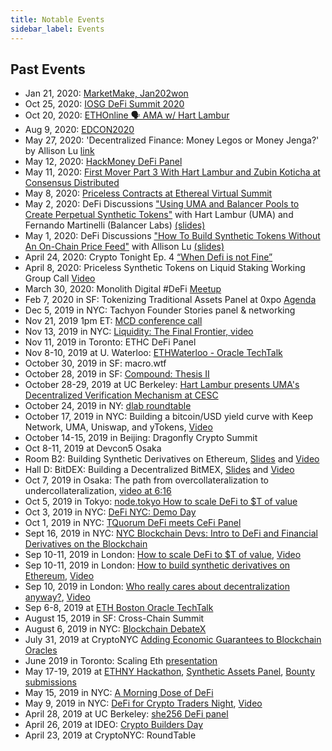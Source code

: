 ```yaml
---
title: Notable Events
sidebar_label: Events
---
```


## Past Events

- Jan 21, 2020: [MarketMake, Jan202won](https://www.youtube.com/watch?v=z21xyy7C0EM&feature=youtu.be)
- Oct 25, 2020: [IOSG DeFi Summit 2020](https://www.youtube.com/watch?v=Ymg73RUEVL4&feature=youtu.be)
- Oct 20, 2020: [ETHOnline 🗣 AMA w/ Hart Lambur](https://www.youtube.com/watch?v=fUFgsdpJ7xI&feature=emb_logo)
- Aug 9, 2020: [EDCON2020](https://medium.com/ethplanet/edcon-2020-a-recap-of-everything-you-need-to-know-b173f9da30dc)
- May 27, 2020: 'Decentralized Finance: Money Legos or Money Jenga?' by Allison Lu [link](https://www.meetup.com/Women-in-Blockchain-Boston-Meetup/events/270611418/)
- May 12, 2020: [HackMoney DeFi Panel](https://www.youtube.com/watch?v=HcEjy3N1iLo)
- May 11, 2020: [First Mover Part 3 With Hart Lambur and Zubin Koticha at Consensus Distributed](https://www.coindesk.com/videos/coindesk-tv-consensus-distributed/first-mover-with-brad-keoun-and-cami-russo-part-3-with-hart-lambur-and-zubin-koticha)
- May 8, 2020: [Priceless Contracts at Ethereal Virtual Summit](https://www.youtube.com/watch?v=fqNA430_0JU)
- May 2, 2020: DeFi Discussions ["Using UMA and Balancer Pools to Create Perpetual Synthetic Tokens"](https://www.crowdcast.io/e/defi-discussions/41) with Hart Lambur (UMA) and Fernando Martinelli (Balancer Labs) [(slides)](https://docs.google.com/presentation/d/1zpq6iUcyTtHJAtESVFqZ4xGEfdDm12k5B5fnqeDmI7Q/edit?usp=sharing)
- May 1, 2020: DeFi Discussions ["How To Build Synthetic Tokens Without An On-Chain Price Feed"](https://www.crowdcast.io/e/defi-discussions/18) with Allison Lu [(slides)](https://docs.google.com/presentation/d/1yDtzhOQqi0xz6n0NpQPbPy-9evzj7fE15yEfATsG2cY/edit?usp=sharing)
- April 24, 2020: Crypto Tonight Ep. 4 [“When Defi is not Fine”](https://youtu.be/efW-MHdA_ws)
- April 8, 2020: Priceless Synthetic Tokens on Liquid Staking Working Group Call [Video](https://youtu.be/hua-qhA28Vc)
- March 30, 2020: Monolith Digital #DeFi [Meetup](https://www.meetup.com/monolith/events/269605712)
- Feb 7, 2020 in SF: Tokenizing Traditional Assets Panel at 0xpo [Agenda](https://www.0xpo.com/)
- Dec 5, 2019 in NYC: Tachyon Founder Stories panel & networking
- Nov 21, 2019 1pm ET: [MCD conference call](https://www.youtube.com/watch?v=BcQKQGB13s4#action=share)
- Nov 13, 2019 in NYC: [Liquidity: The Final Frontier, video](https://drive.google.com/file/d/1OlHolwkkot1OtZe40wSNVBYTe7aKpITo/view)
- Nov 11, 2019 in Toronto: ETHC DeFi Panel
- Nov 8-10, 2019 at U. Waterloo: [ETHWaterloo - Oracle TechTalk](https://www.youtube.com/watch?v=9tmAygPYriI&list=PLXzKMXK2aHh5MUIMJNzVQ4DevyRmrAGE0&index=45)
- October 30, 2019 in SF: macro.wtf
- October 28, 2019 in SF: [Compound: Thesis II](https://www.eventbrite.com/e/compound-thesis-ii-tickets-74043679639)
- October 28-29, 2019 at UC Berkeley: [Hart Lambur presents UMA's Decentralized Verification Mechanism at CESC](https://cesc.io)
- October 24, 2019 in NY: [dlab roundtable](https://www.eventbrite.com/e/dlab-deep-dives-tickets-75203047339)
- October 17, 2019 in NYC: Building a bitcoin/USD yield curve with Keep Network, UMA, Uniswap, and yTokens, [Video](https://youtu.be/5Ky78wFFHjk)
- October 14-15, 2019 in Beijing: Dragonfly Crypto Summit
- Oct 8-11, 2019 at Devcon5 Osaka
- Room B2: Building Synthetic Derivatives on Ethereum, [Slides](https://docs.google.com/presentation/d/1syx5UmERftHfuiLeuSatI-GZGMIkkSPggRpNaDxDjkU/edit?usp=sharing) and [Video](https://www.youtube.com/watch?v=TjeB27zIn4g)
- Hall D: BitDEX: Building a Decentralized BitMEX, [Slides](https://docs.google.com/presentation/d/19SuDaniZD7alZVsPDHIIpHBVKRJfMe9bRFVnBqqIoJA/edit?usp=sharing) and [Video](https://www.youtube.com/watch?v=4Uwznzfne1w)
- Oct 7, 2019 in Osaka: The path from overcollateralization to undercollateralization, [video at 6:16](https://youtu.be/M8fBFhi-EE0)
- Oct 5, 2019 in Tokyo: [node.tokyo How to scale DeFi to \$T of value](https://nodetokyo.jp/schedule/)
- Oct 3, 2019 in NYC: [DeFi NYC: Demo Day](https://www.meetup.com/DeFiNYC/events/265090673/)
- Oct 1, 2019 in NYC: [TQuorum DeFi meets CeFi Panel](http://tquorum.com/)
- Sept 16, 2019 in NYC: [NYC Blockchain Devs: Intro to DeFi and Financial Derivatives on the Blockchain](https://www.meetup.com/nyc-blockchain-devs/events/264896876/)
- Sep 10-11, 2019 in London: [How to scale DeFi to \$T of value](https://defisumm.it), [Video](https://www.youtube.com/watch?v=T-AbXAeTKtQ)
- Sep 10-11, 2019 in London: [How to build synthetic derivatives on Ethereum](https://defisumm.it), [Video](https://www.youtube.com/watch?v=KxL4oJN4Adw&list=PLhbK0NpGv8dWsjLpYA-OM4gQk-GdQe7X2&index=14&t=190s)
- Sep 10, 2019 in London: [Who really cares about decentralization anyway?](https://www.meetup.com/0xCommunity/events/264324368/), [Video](https://www.youtube.com/watch?v=i_-ujemOF7Y&feature=youtu.be)
- Sep 6-8, 2019 at [ETH Boston Oracle TechTalk](https://www.youtube.com/watch?v=Qe85PsrS7Ho)
- August 15, 2019 in SF: Cross-Chain Summit
- August 6, 2019 in NYC: [Blockchain DebateX](https://www.eventbrite.com/e/two-sigma-ventures-presents-debatex-blockchain-tickets-65440677829?)
- July 31, 2019 at CryptoNYC [Adding Economic Guarantees to Blockchain Oracles](https://www.meetup.com/Crypto-NYC/events/263295980/?rv=me1&_xtd=gatlbWFpbF9jbGlja9oAJDI1MTE0MmI5LTI0ZjEtNDQ1NC04MjUzLWI3MjcxZTQ2NGY4Yg&_af=event&_af_eid=263295980)
- June 2019 in Toronto: Scaling Eth [presentation](http://bit.ly/UMA-Scaling-ETH)
- May 17-19, 2019 at [ETHNY Hackathon](https://ethnewyork.com/#schedule), [Synthetic Assets Panel](https://www.youtube.com/watch?v=9y5jz8B5HNU), [Bounty submissions](https://ethnewyork.devpost.com/submissions/search?utf8=%E2%9C%93&prize_filter%5Bprizes%5D%5B%5D=30342)
- May 15, 2019 in NYC: [A Morning Dose of DeFi](https://www.eventbrite.com/e/morning-dose-of-defi-tickets-60666470045)
- May 9, 2019 in NYC: [DeFi for Crypto Traders Night](https://www.eventbrite.com/e/defi-for-crypto-traders-tickets-60421006858#), [Video](https://www.youtube.com/watch?v=F0TD08Gw6lY)
- April 28, 2019 at UC Berkeley: [she256 DeFi panel](https://youtu.be/4np_2K8WNPU?t=7848)
- April 26, 2019 at IDEO: [Crypto Builders Day](https://www.ideocolab.com/startupstudio/)
- April 23, 2019 at CryptoNYC: RoundTable
